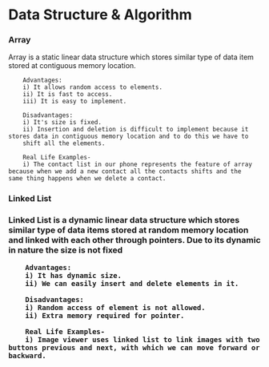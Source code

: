 <h1>Data Structure & Algorithm</h1>


<section>
    <h3>Array</h3>
        Array is a static linear data structure which stores similar type of data item stored at contiguous memory location. 
        
        Advantages:
        i) It allows random access to elements.
        ii) It is fast to access.
        iii) It is easy to implement.

        Disadvantages:
        i) It's size is fixed.
        ii) Insertion and deletion is difficult to implement because it stores data in contiguous memory location and to do this we have to
        shift all the elements.
        
        Real Life Examples- 
        i) The contact list in our phone represents the feature of array because when we add a new contact all the contacts shifts and the  same thing happens when we delete a contact. 
</section>

<section>
    <h3>Linked List<h3>
        Linked List is a dynamic linear data structure which stores similar type of data items stored at random memory location and linked
        with each other through pointers. Due to its dynamic in nature the size is not fixed

        Advantages:
        i) It has dynamic size.
        ii) We can easily insert and delete elements in it.

        Disadvantages:
        i) Random access of element is not allowed.
        ii) Extra memory required for pointer.

        Real Life Examples-
        i) Image viewer uses linked list to link images with two buttons previous and next, with which we can move forward or backward.
</section>